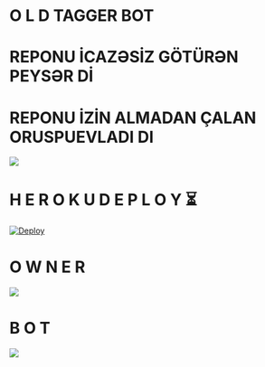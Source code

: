 # O L D TAGGER BOT


# REPONU İCAZƏSİZ GÖTÜRƏN PEYSƏR Dİ 


# REPONU İZİN ALMADAN ÇALAN ORUSPUEVLADI DI





<img src="https://te.legra.ph/file/f6348a83229bf5a46e811.jpg">

</p>



# H E R O K U   D E P L O Y ⏳
 
 [![Deploy](https://www.herokucdn.com/deploy/button.svg)](https://heroku.com/deploy?template=https://github.com/Teamabasof/OLD-TAGGER-BOT-V.1.git)


# O W N E R

<a href="https://t.me/oldteamabasof"><img src="https://img.shields.io/badge/O W N E R-blue.svg?style=for-the-badge&logo=Telegram"></a>


# B O T

<a href="https://t.me/oldtaggerbot"><img src="https://img.shields.io/badge/O L D TAGGER BOT-blue.svg?style=for-the-badge&logo=Telegram"></a> 
